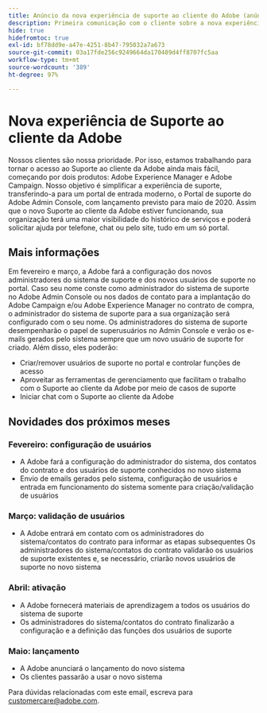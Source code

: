 ```yaml
---
title: Anúncio da nova experiência de suporte ao cliente do Adobe (anúncio anterior)
description: Primeira comunicação com o cliente sobre a nova experiência de suporte
hide: true
hidefromtoc: true
exl-id: bf78dd9e-a47e-4251-8b47-795032a7a673
source-git-commit: 03a17fde256c9249664da170489d4ff8707fc5aa
workflow-type: tm+mt
source-wordcount: '389'
ht-degree: 97%

---
```


# Nova experiência de Suporte ao cliente da Adobe

Nossos clientes são nossa prioridade. Por isso, estamos trabalhando para tornar o acesso ao Suporte ao cliente da Adobe ainda mais fácil, começando por dois produtos: Adobe Experience Manager e Adobe Campaign. Nosso objetivo é simplificar a experiência de suporte, transferindo-a para um portal de entrada moderno, o Portal de suporte do Adobe Admin Console, com lançamento previsto para maio de 2020. Assim que o novo Suporte ao cliente da Adobe estiver funcionando, sua organização terá uma maior visibilidade do histórico de serviços e poderá solicitar ajuda por telefone, chat ou pelo site, tudo em um só portal.

## Mais informações

Em fevereiro e março, a Adobe fará a configuração dos novos administradores do sistema de suporte e dos novos usuários de suporte no portal. Caso seu nome conste como administrador do sistema de suporte no Adobe Admin Console ou nos dados de contato para a implantação do Adobe Campaign e/ou Adobe Experience Manager no contrato de compra, o administrador do sistema de suporte para a sua organização será configurado com o seu nome.
Os administradores do sistema de suporte desempenharão o papel de superusuários no Admin Console e verão os e-mails gerados pelo sistema sempre que um novo usuário de suporte for criado. Além disso, eles poderão:

* Criar/remover usuários de suporte no portal e controlar funções de acesso
* Aproveitar as ferramentas de gerenciamento que facilitam o trabalho com o Suporte ao cliente da Adobe por meio de casos de suporte
* Iniciar chat com o Suporte ao cliente da Adobe

## Novidades dos próximos meses

### Fevereiro: configuração de usuários

* A Adobe fará a configuração do administrador do sistema, dos contatos do contrato e dos usuários de suporte conhecidos no novo sistema
* Envio de emails gerados pelo sistema, configuração de usuários e entrada em funcionamento do sistema somente para criação/validação de usuários


### Março: validação de usuários

* A Adobe entrará em contato com os administradores do sistema/contatos do contrato para informar as etapas subsequentes
Os administradores do sistema/contatos do contrato validarão os usuários de suporte existentes e, se necessário, criarão novos usuários de suporte no novo sistema

### Abril: ativação

* A Adobe fornecerá materiais de aprendizagem a todos os usuários do sistema de suporte
* Os administradores do sistema/contatos do contrato finalizarão a configuração e a definição das funções dos usuários de suporte

### Maio: lançamento

* A Adobe anunciará o lançamento do novo sistema
* Os clientes passarão a usar o novo sistema

Para dúvidas relacionadas com este email, escreva para [customercare@adobe.com](mailto:customercare@adobe.com).
